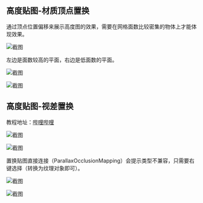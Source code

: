 ## 高度贴图-材质顶点置换

通过顶点位置偏移来展示高度图的效果，需要在网格面数比较密集的物体上才能体现效果。

![截图](./images/Material-1.png)

左边是面数较高的平面，右边是低面数的平面。

![截图](./images/Material-2.png)

![截图](./images/Material-3.png)


## 高度贴图-视差置换

教程地址：[哔哩哔哩](https://www.bilibili.com/video/BV1AV4y167nb)

![截图](./images/Material-6.png)

![截图](./images/Material-7.png)

置换贴图直接连接（ParallaxOcclusionMapping）会提示类型不兼容，只需要右键选择（转换为纹理对象即可）。

![截图](./images/Material-5.png)

![截图](./images/Material-4.png)